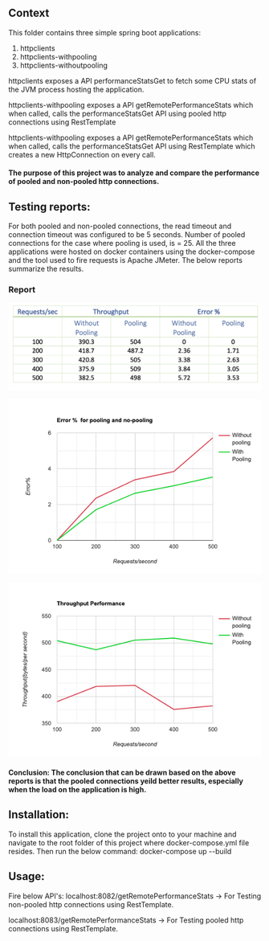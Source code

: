 
## Context
This folder contains three simple spring boot applications:
1. httpclients
2. httpclients-withpooling
3. httpclients-withoutpooling

httpclients exposes a API performanceStatsGet to fetch some CPU stats of the JVM process hosting the application.

httpclients-withpooling exposes a API getRemotePerformanceStats which when called, calls the performanceStatsGet API using pooled http connections using RestTemplate

httpclients-withpooling exposes a API getRemotePerformanceStats which when called, calls the performanceStatsGet API using RestTemplate which creates a new HttpConnection on every call.

#### The purpose of this project was to analyze and compare the performance of pooled and non-pooled http connections.

## Testing reports:
For both pooled and non-pooled connections, the read timeout and connection timeout was configured to be 5 seconds.
Number of pooled connections for the case where pooling is used, is = 25.
All the three applications were hosted on docker containers using the docker-compose and the tool used to fire requests is Apache JMeter. The below reports summarize the results.

### Report

![Report Table](PoolingTableReport.png?raw=true)

![Report Table](PoolingErrorGraph.png?raw=true)

![Report Table](PoolingThroughputGraph.png?raw=true)

#### Conclusion: The conclusion that can be drawn based on the above reports is that the pooled connections yeild better results, especially when the load on the application is high.


## Installation:
To install this application, clone the project onto to your machine and navigate to the root folder of this project where docker-compose.yml file resides.
Then run the below command:
docker-compose up --build

## Usage:
Fire below API's:
localhost:8082/getRemotePerformanceStats -> For Testing non-pooled http connections using RestTemplate.

localhost:8083/getRemotePerformanceStats -> For Testing pooled http connections using RestTemplate.
